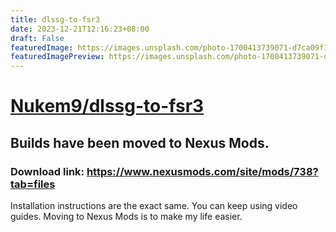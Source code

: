 ```yaml
---
title: dlssg-to-fsr3
date: 2023-12-21T12:16:23+08:00
draft: False
featuredImage: https://images.unsplash.com/photo-1700413739071-d7ca09f1eb7b?ixid=M3w0NjAwMjJ8MHwxfHJhbmRvbXx8fHx8fHx8fDE3MDMxMzIxMzl8&ixlib=rb-4.0.3
featuredImagePreview: https://images.unsplash.com/photo-1700413739071-d7ca09f1eb7b?ixid=M3w0NjAwMjJ8MHwxfHJhbmRvbXx8fHx8fHx8fDE3MDMxMzIxMzl8&ixlib=rb-4.0.3
---
```


# [Nukem9/dlssg-to-fsr3](https://github.com/Nukem9/dlssg-to-fsr3)

Builds have been moved to Nexus Mods.
---

### Download link: https://www.nexusmods.com/site/mods/738?tab=files

Installation instructions are the exact same. You can keep using video guides. Moving to Nexus Mods is to make my life easier.
